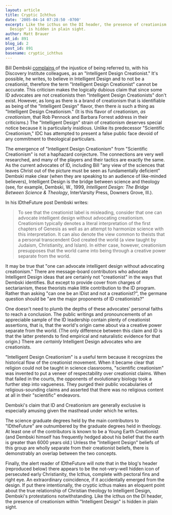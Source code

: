 ```yaml
---
layout: article
title: Cryptic Ichthus
date: '2005-04-14 07:28:50 -0700'
excerpt: Like the icthus on the DI header, the presence of creationism within "Intelligent
  Design" is hidden in plain sight.
author: Matt Brauer
mt_id: 891
blog_id: 2
post_id: 891
basename: cryptic_ichthus
---
```

Bill Dembski [complains ](http://www.idthefuture.com/index.php?p=222&amp;more=1&amp;c=1&amp;tb=1&amp;pb=1) of the injustice of being referred to, with his Discovery Institute colleagues, as an "Intelligent Design Creationist." It's possible, he writes, to believe in Intelligent Design and to not be a creationist, therefore the term "Intelligent Design Creationist" cannot be accurate. This criticism makes the logically dubious claim that since some ID advocates are not creationists then "Intelligent Design Creationists" don't exist. However, as long as there is a brand of creationism that is identifiable as being of the "Intelligent Design" flavor, then there _is_ such a thing as "Intelligent Design Creationism." (It is this flavor of creationism, _as creationism_, that Rob Pennock and Barbara Forrest address in their criticisms.) The "Intelligent Design" strain of creationism deserves special notice because it is particularly insidious. Unlike its predecessor "Scientific Creationism," IDC has attempted to present a false public face devoid of any commitment to theological particulars.

The emergence of "Intelligent Design Creationism" from "Scientific Creationism" is not a haphazard conjecture. The connections are very well researched, and many of the players and their tactics are exactly the same. As the current advocates of ID, including Bill "any view of the sciences that leaves Christ out of the picture must be seen as fundamentally deficient" Dembski make clear (when they are speaking to an audience of like-minded believers), Intelligent Design is the bridge between science and theology (see, for example, Dembski, W., 1999, _Intelligent Design: The Bridge Between Science & Theology_, InterVarsity Press, Downers Grove, Ill.).

In his IDtheFuture post Dembski writes: 

>  To see that the creationist label is misleading, consider that one can advocate intelligent design without advocating creationism. Creationism typically denotes a literal interpretation of the first chapters of Genesis as well as an attempt to harmonize science with this interpretation. It can also denote the view common to theists that a personal transcendent God created the world (a view taught by Judaism, Christianity, and Islam). In either case, however, creationism presupposes that the world came into being through a creative power separate from the world. 

It may be true that "one can advocate intelligent design without advocating creationism." There are message-board contributors who advocate Intelligent Design ideas that are certainly not "creationist" in the ways that Dembski identifies. But except to provide cover from charges of sectarianism, these theorists make little contribution to the ID program. Rather than asking "can one be an IDist and not a creationist?", the germane question should be "are the major proponents of ID creationists?"

One doesn't need to plumb the depths of these advocates' personal faiths to reach a conclusion. The public writings and pronouncements of an appreciable sample of the ID leadership contain plenty of creationist assertions, that is, that the world's origin came about via a creative power separate from the world. (The only difference between this claim and ID is that the latter pretends to find empirical and naturalistic evidence for that origin.) There are _certainly_ Intelligent Design advocates who are creationists.

"Intelligent Design Creationism" is a useful term because it recognizes the historical flow of the creationist movement. When it became clear that religion could not be taught in science classrooms, "scientific creationism" was invented to put a veneer of respectability over creationist claims. When that failed in the courts, the opponents of evolutionary biology took a further step into vagueness. They purged their public vocabularies of religious-sounding claims and asserted that there was no religious content at all in their "scientific" endeavors.

Dembski's claim that ID and Creationism are generally exclusive is especially amusing given the masthead under which he writes.

The science graduate degrees held by the main contributors to "IDtheFuture" are outnumbered by the graduate degrees held in theology.  At least one of the contributors is known to be a Young Earth Creationist (and Dembski himself has frequently hedged about his belief that the earth is greater than 6000 years old.) Unless the "Intelligent Design" beliefs of this group are wholly separate from their creationist beliefs, there is demonstrably an overlap between the two concepts.

Finally, the alert reader of IDtheFuture will note that in the blog's header (reproduced below) there appears to be the not-very-well hidden icon of persecuted early Christianity, the Icthus, complete with pectoral fins and right eye. An extraordinary coincidence, if it accidentally emerged from the design. If put there intentionally, the cryptic icthus makes an eloquent point about the true relationship of Christian theology to Intelligent Design, Dembski's protestations notwithstanding. Like the icthus on the DI header, the presence of creationism within "Intelligent Design" is hidden in plain sight.

<img src="http://www.pandasthumb.org/pt-archives/IDtF_header_with_icthus/mHeaderLeft.jpg" alt="" style="float:left;" />
